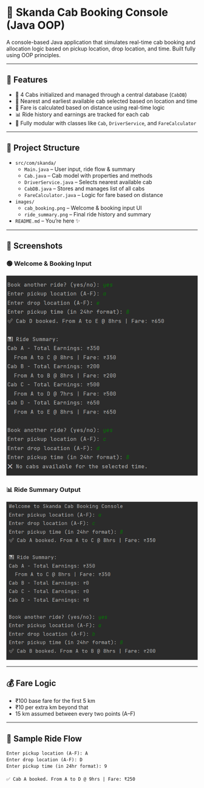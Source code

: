 # 🚖 Skanda Cab Booking Console (Java OOP)

A console-based Java application that simulates real-time cab booking and allocation logic based on pickup location, drop location, and time. Built fully using OOP principles.

---

## 🧠 Features

- 🚕 4 Cabs initialized and managed through a central database (`CabDB`)
- 📍 Nearest and earliest available cab selected based on location and time
- 🧾 Fare is calculated based on distance using real-time logic
- 📊 Ride history and earnings are tracked for each cab
- 🧠 Fully modular with classes like `Cab`, `DriverService`, and `FareCalculator`

---

## 📂 Project Structure

- `src/com/skanda/`
  - `Main.java` – User input, ride flow & summary
  - `Cab.java` – Cab model with properties and methods
  - `DriverService.java` – Selects nearest available cab
  - `CabDB.java` – Stores and manages list of all cabs
  - `FareCalculator.java` – Logic for fare based on distance
- `images/`
  - `cab_booking.png` – Welcome & booking input UI
  - `ride_summary.png` – Final ride history and summary
- `README.md` – You’re here ✨

---

## 📸 Screenshots

### 🟢 Welcome & Booking Input
![Cab Booking](images/Cab%20Allocation%20%26%20Ride%20Summary.png)

### 📊 Ride Summary Output
![Ride Summary](images/Welcom%20%26%20Cab%20booking.png)

---

## 💰 Fare Logic

- ₹100 base fare for the first 5 km
- ₹10 per extra km beyond that
- 15 km assumed between every two points (A–F)

---

## 🔁 Sample Ride Flow

```txt
Enter pickup location (A-F): A
Enter drop location (A-F): D
Enter pickup time (in 24hr format): 9

✅ Cab A booked. From A to D @ 9hrs | Fare: ₹250


